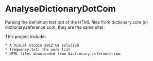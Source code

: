 AnalyseDictionaryDotCom
=======================

Parsing the definition text out of the HTML files from dictionary.com (or dictionary.reference.com, they are the same site).


This project include:

	* A Visual Studio 2012 C# solution
	* frequency.txt: the word list
	* HTML files downloaded from dictionary.reference.com